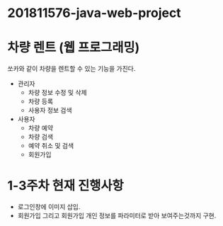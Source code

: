 # 201811576-java-web-project
# 차량 렌트 (웹 프로그래밍) 

쏘카와 같이 차량을 렌트할 수 있는 기능을 가진다.

* 관리자
  - 차량 정보 수정 및 삭제
  - 차량 등록 
  - 사용자 정보 검색
* 사용자
  - 차량 예약
  - 차량 검색
  - 예약 취소 및 검색
  - 회원가입

# 1-3주차 현재 진행사항
* 로그인창에 이미지 삽입.
* 회원가입 그리고 회원가입 개인 정보를 파라미터로 받아 보여주는것까지 구현.
 
